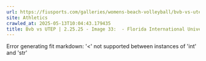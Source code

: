 ```yaml
---
url: https://fiusports.com/galleries/womens-beach-volleyball/bvb-vs-utep-2-25-25/image-33/356/62713
site: Athletics
crawled_at: 2025-05-13T10:04:43.179435
title: Bvb vs UTEP | 2.25.25 - Image 33:  - Florida International University
---
```


Error generating fit markdown: '<' not supported between instances of 'int' and 'str'